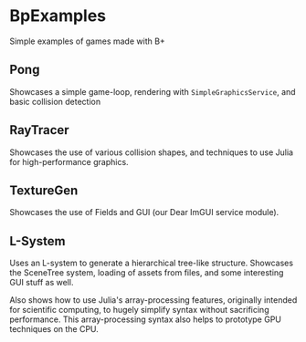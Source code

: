 # BpExamples

Simple examples of games made with B+

## Pong

Showcases a simple game-loop, rendering with `SimpleGraphicsService`, and basic collision detection

## RayTracer

Showcases the use of various collision shapes, and techniques to use Julia for high-performance graphics.

## TextureGen

Showcases the use of Fields and GUI (our Dear ImGUI service module).

## L-System

Uses an L-system to generate a hierarchical tree-like structure.
Showcases the SceneTree system, loading of assets from files, and some interesting GUI stuff as well.

Also shows how to use Julia's array-processing features, originally intended for scientific computing,
    to hugely simplify syntax without sacrificing performance.
This array-processing syntax also helps to prototype GPU techniques on the CPU.